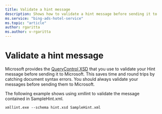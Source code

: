 ```yaml
---
title: Validate a hint message
description: Shows how to validate a hint message before sending it to Microsoft Advertising.
ms.service: "bing-ads-hotel-service"
ms.topic: "article"
author: rgaritta
ms.author: v-rgaritta
---
```


# Validate a hint message

Microsoft provides the [QueryControl XSD](https://bhacstatic.blob.core.windows.net/schemas/hint.xsd) that you use to validate your Hint message before sending it to Microsoft. This saves time and round trips by catching document syntax errors. You should always validate your messages before sending them to Microsoft.

The following example shows using xmllint to validate the message contained in SampleHint.xml.

```
xmllint.exe --schema hint.xsd SampleHint.xml
```
